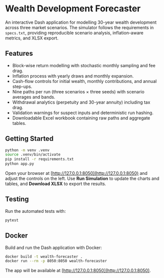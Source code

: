 # Wealth Development Forecaster

An interactive Dash application for modelling 30-year wealth development across three market scenarios. The simulator follows the requirements in `specs.txt`, providing reproducible scenario analysis, inflation-aware metrics, and XLSX export.

## Features

- Block-wise return modelling with stochastic monthly sampling and fee drag.
- Inflation process with yearly draws and monthly expansion.
- Cash-flow controls for initial wealth, monthly contributions, and annual step-ups.
- Nine paths per run (three scenarios × three seeds) with scenario averages and bands.
- Withdrawal analytics (perpetuity and 30-year annuity) including tax drag.
- Validation warnings for suspect inputs and deterministic run hashing.
- Downloadable Excel workbook containing raw paths and aggregate tables.

## Getting Started

```bash
python -m venv .venv
source .venv/bin/activate
pip install -r requirements.txt
python app.py
```

Open your browser at [http://127.0.0.1:8050](http://127.0.0.1:8050) and adjust the controls on the left. Use **Run Simulation** to update the charts and tables, and **Download XLSX** to export the results.

## Testing

Run the automated tests with:

```bash
pytest
```

## Docker

Build and run the Dash application with Docker:

```bash
docker build -t wealth-forecaster .
docker run --rm -p 8050:8050 wealth-forecaster
```

The app will be available at [http://127.0.0.1:8050](http://127.0.0.1:8050).
